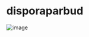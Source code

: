 # disporaparbud
![image](https://user-images.githubusercontent.com/43539000/123744207-9dfbea00-d8d8-11eb-950c-e09ffdbdf1ac.png)
